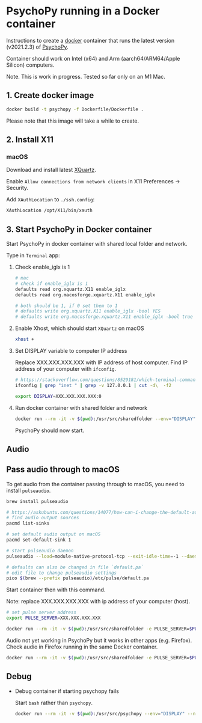 # PsychoPy running in a Docker container

Instructions to create a [docker](https://www.docker.com) container that runs the latest version (v2021.2.3) of [PsychoPy](https://www.psychopy.org).

Container should work on Intel (x64) and Arm (aarch64/ARM64/Apple Silicon) computers.

Note. This is work in progress. Tested so far only on an M1 Mac.

## 1. Create docker image

```bash
docker build -t psychopy -f Dockerfile/Dockerfile .
```

Please note that this image will take a while to create.

## 2. Install X11

### macOS

Download and install latest [XQuartz](https://www.xquartz.org).

Enable `Allow connections from network clients` in X11 Preferences -> Security.

Add `XAuthLocation` to `./ssh.config`:

```txt
XAuthLocation /opt/X11/bin/xauth
```

## 3. Start PsychoPy in Docker container

Start PsychoPy in docker container with shared local folder and network.

Type in `Terminal` app:

1. Check enable_iglx is 1

    ```sh
    # mac
    # check if enable_iglx is 1
    defaults read org.xquartz.X11 enable_iglx
    defaults read org.macosforge.xquartz.X11 enable_iglx

    # both should be 1, if 0 set them to 1
    # defaults write org.xquartz.X11 enable_iglx -bool YES
    # defaults write org.macosforge.xquartz.X11 enable_iglx -bool true
    ```

2. Enable Xhost, which should start `XQuartz` on macOS

    ```sh
    xhost +
    ```

3. Set DISPLAY variable to computer IP address

    Replace XXX.XXX.XXX.XXX with IP address of host computer. Find IP address of your computer with `ifconfig`.

    ```sh
    # https://stackoverflow.com/questions/8529181/which-terminal-command-to-get-just-ip-address-and-nothing-else
    ifconfig | grep "inet " | grep -v 127.0.0.1 | cut -d\  -f2

    export DISPLAY=XXX.XXX.XXX.XXX:0
    ```

4. Run docker container with shared folder and network

    ```sh
    docker run --rm -it -v $(pwd):/usr/src/sharedfolder --env="DISPLAY" --net=host psychopy
    ```

    PsychoPy should now start.

## Audio

## Pass audio through to macOS

To get audio from the container passing through to macOS, you need to install `pulseaudio`.

```sh
brew install pulseaudio

# https://askubuntu.com/questions/14077/how-can-i-change-the-default-audio-device-from-command-line
# find audio output sources
pacmd list-sinks

# set default audio output on macOS
pacmd set-default-sink 1

# start pulseaudio daemon
pulseaudio --load=module-native-protocol-tcp --exit-idle-time=-1 --daemon

# defaults can also be changed in file `default.pa` 
# edit file to change pulseaudio settings
pico $(brew --prefix pulseaudio)/etc/pulse/default.pa
```

Start container then with this command.

Note: replace XXX.XXX.XXX.XXX with ip address of your computer (host).

```sh
# set pulse server address
export PULSE_SERVER=XXX.XXX.XXX.XXX

docker run --rm -it -v $(pwd):/usr/src/sharedfolder -e PULSE_SERVER=$PULSE_SERVER -e PULSE_COOKIE=/home/pulseaudio/.config/pulse/cookie -v ~/.config/pulse/:/home/pulseaudio/.config/pulse/ --env="DISPLAY" --net=host psychopy
```

Audio not yet working in PsychoPy but it works in other apps (e.g. Firefox). Check audio in Firefox running in the same Docker container.

```sh
docker run --rm -it -v $(pwd):/usr/src/sharedfolder -e PULSE_SERVER=$PULSE_SERVER -e PULSE_COOKIE=/home/pulseaudio/.config/pulse/cookie -v ~/.config/pulse/:/home/pulseaudio/.config/pulse/ --env="DISPLAY" --net=host psychopy firefox
```

## Debug

- Debug container if starting psychopy fails

    Start `bash` rather than `psychopy`.

    ```sh
    docker run --rm -it -v $(pwd):/usr/src/psychopy --env="DISPLAY" --net=host psychopy bash
    ```
